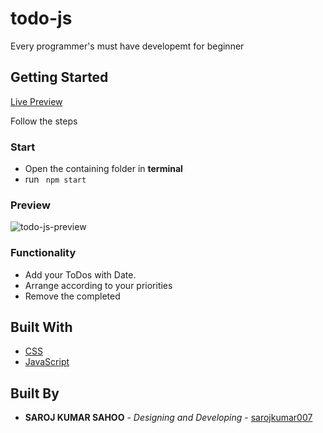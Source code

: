 # todo-js

Every programmer's must have developemt for beginner

## Getting Started

[Live Preview](https://sarojkumar007.github.io/todoJS/)

Follow the steps

### Start

* Open the containing folder in **terminal**
* run ``` npm start```

### Preview

![todo-js-preview](https://github.com/sarojkumar007/todo-js/blob/master/todo-js-preview.png)

### Functionality

* Add your ToDos with Date.
* Arrange according to your priorities
* Remove the completed

## Built With

* [CSS](https://www.w3.org/Style/CSS/Overview.en.html)
* [JavaScript](https://developer.mozilla.org/en-US/docs/Web/JavaScript)

## Built By

* **SAROJ KUMAR SAHOO** - *Designing and Developing* - [sarojkumar007](https://github.com/sarojkumar007)

